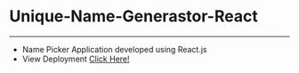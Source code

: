 # Unique-Name-Generastor-React
---

- Name Picker Application developed using React.js
- View Deployment <a href="https://premapk.github.io/Name-Ideator-React/" alt="Deployment Link">Click Here!</a>
